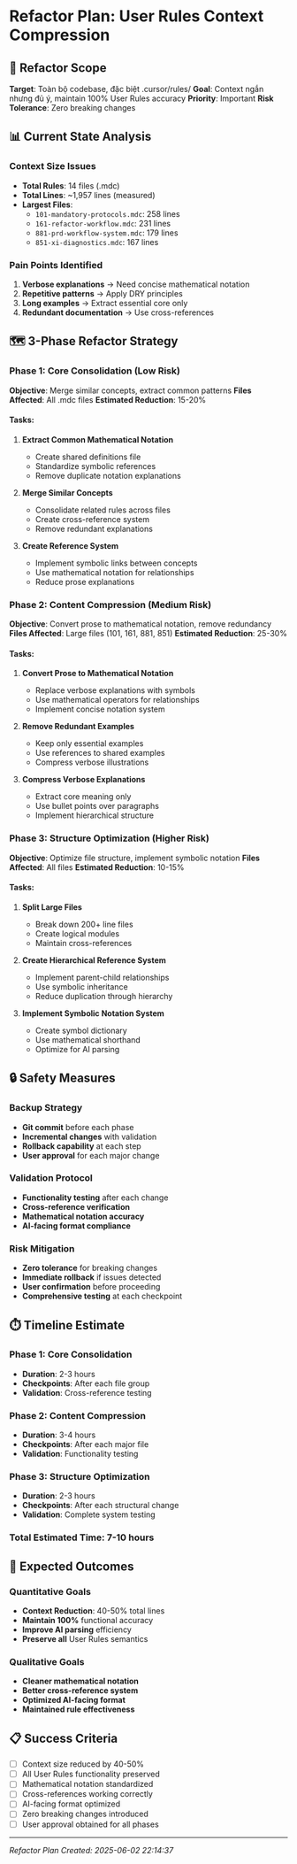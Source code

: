 # Refactor Plan: User Rules Context Compression

## 🎯 Refactor Scope
**Target**: Toàn bộ codebase, đặc biệt .cursor/rules/
**Goal**: Context ngắn nhưng đủ ý, maintain 100% User Rules accuracy
**Priority**: Important
**Risk Tolerance**: Zero breaking changes

## 📊 Current State Analysis

### Context Size Issues
- **Total Rules**: 14 files (.mdc)
- **Total Lines**: ~1,957 lines (measured)
- **Largest Files**:
  - `101-mandatory-protocols.mdc`: 258 lines
  - `161-refactor-workflow.mdc`: 231 lines  
  - `881-prd-workflow-system.mdc`: 179 lines
  - `851-xi-diagnostics.mdc`: 167 lines

### Pain Points Identified
1. **Verbose explanations** → Need concise mathematical notation
2. **Repetitive patterns** → Apply DRY principles
3. **Long examples** → Extract essential core only
4. **Redundant documentation** → Use cross-references

## 🗺️ 3-Phase Refactor Strategy

### Phase 1: Core Consolidation (Low Risk)
**Objective**: Merge similar concepts, extract common patterns
**Files Affected**: All .mdc files
**Estimated Reduction**: 15-20%

#### Tasks:
1. **Extract Common Mathematical Notation**
   - Create shared definitions file
   - Standardize symbolic references
   - Remove duplicate notation explanations

2. **Merge Similar Concepts**
   - Consolidate related rules across files
   - Create cross-reference system
   - Remove redundant explanations

3. **Create Reference System**
   - Implement symbolic links between concepts
   - Use mathematical notation for relationships
   - Reduce prose explanations

### Phase 2: Content Compression (Medium Risk)
**Objective**: Convert prose to mathematical notation, remove redundancy
**Files Affected**: Large files (101, 161, 881, 851)
**Estimated Reduction**: 25-30%

#### Tasks:
1. **Convert Prose to Mathematical Notation**
   - Replace verbose explanations with symbols
   - Use mathematical operators for relationships
   - Implement concise notation system

2. **Remove Redundant Examples**
   - Keep only essential examples
   - Use references to shared examples
   - Compress verbose illustrations

3. **Compress Verbose Explanations**
   - Extract core meaning only
   - Use bullet points over paragraphs
   - Implement hierarchical structure

### Phase 3: Structure Optimization (Higher Risk)
**Objective**: Optimize file structure, implement symbolic notation
**Files Affected**: All files
**Estimated Reduction**: 10-15%

#### Tasks:
1. **Split Large Files**
   - Break down 200+ line files
   - Create logical modules
   - Maintain cross-references

2. **Create Hierarchical Reference System**
   - Implement parent-child relationships
   - Use symbolic inheritance
   - Reduce duplication through hierarchy

3. **Implement Symbolic Notation System**
   - Create symbol dictionary
   - Use mathematical shorthand
   - Optimize for AI parsing

## 🔒 Safety Measures

### Backup Strategy
- **Git commit** before each phase
- **Incremental changes** with validation
- **Rollback capability** at each step
- **User approval** for each major change

### Validation Protocol
- **Functionality testing** after each change
- **Cross-reference verification** 
- **Mathematical notation accuracy**
- **AI-facing format compliance**

### Risk Mitigation
- **Zero tolerance** for breaking changes
- **Immediate rollback** if issues detected
- **User confirmation** before proceeding
- **Comprehensive testing** at each checkpoint

## ⏱️ Timeline Estimate

### Phase 1: Core Consolidation
- **Duration**: 2-3 hours
- **Checkpoints**: After each file group
- **Validation**: Cross-reference testing

### Phase 2: Content Compression  
- **Duration**: 3-4 hours
- **Checkpoints**: After each major file
- **Validation**: Functionality testing

### Phase 3: Structure Optimization
- **Duration**: 2-3 hours
- **Checkpoints**: After each structural change
- **Validation**: Complete system testing

### Total Estimated Time: 7-10 hours

## 🎯 Expected Outcomes

### Quantitative Goals
- **Context Reduction**: 40-50% total lines
- **Maintain 100%** functional accuracy
- **Improve AI parsing** efficiency
- **Preserve all** User Rules semantics

### Qualitative Goals
- **Cleaner mathematical notation**
- **Better cross-reference system**
- **Optimized AI-facing format**
- **Maintained rule effectiveness**

## 📋 Success Criteria
- [ ] Context size reduced by 40-50%
- [ ] All User Rules functionality preserved
- [ ] Mathematical notation standardized
- [ ] Cross-references working correctly
- [ ] AI-facing format optimized
- [ ] Zero breaking changes introduced
- [ ] User approval obtained for all phases

---
*Refactor Plan Created: 2025-06-02 22:14:37* 